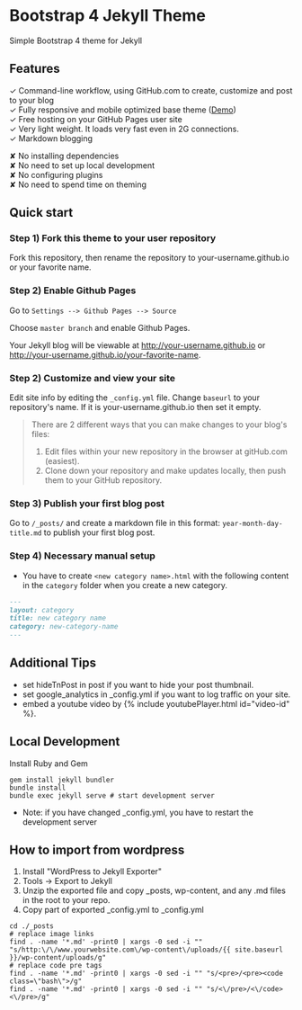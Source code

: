 # Bootstrap 4 Jekyll Theme

Simple Bootstrap 4 theme for Jekyll

## Features 

✓ Command-line workflow, using GitHub.com to create, customize and post to your blog  <br>
✓ Fully responsive and mobile optimized base theme ([Demo](https://takasoft.github.io/Bootstrap-4-Jekyll-Theme/))  <br>
✓ Free hosting on your GitHub Pages user site  <br>
✓ Very light weight. It loads very fast even in 2G connections.  <br>
✓ Markdown blogging  <br>

✘ No installing dependencies  <br>
✘ No need to set up local development  <br>
✘ No configuring plugins  <br>
✘ No need to spend time on theming  <br>

## Quick start

### Step 1) Fork this theme to your user repository

Fork this repository, then rename the repository to your-username.github.io or your favorite name.

### Step 2) Enable Github Pages

Go to `Settings --> Github Pages --> Source`

Choose `master branch` and enable Github Pages.

Your Jekyll blog will be viewable at <http://your-username.github.io> or <http://your-username.github.io/your-favorite-name>.

### Step 2) Customize and view your site

Edit site info by editing the `_config.yml` file. 
Change `baseurl` to your repository's name.
If it is your-username.github.io then set it empty.

> There are 2 different ways that you can make changes to your blog's files:
> 1. Edit files within your new repository in the browser at gitHub.com (easiest).
> 2. Clone down your repository and make updates locally, then push them to your GitHub repository.

### Step 3) Publish your first blog post

Go to `/_posts/` and create a markdown file in this format: `year-month-day-title.md` to publish your first blog post. 

### Step 4) Necessary manual setup

- You have to create `<new category name>.html` with the following content in the `category` folder when you create a new category.

```markdown
---
layout: category
title: new category name
category: new-category-name
---
```    

## Additional Tips

- set hideTnPost in post if you want to hide your post thumbnail.
- set google_analytics in _config.yml if you want to log traffic on your site.
- embed a youtube video by {% include youtubePlayer.html id="video-id" %}.

## Local Development

Install Ruby and Gem

```shell
gem install jekyll bundler
bundle install
bundle exec jekyll serve # start development server
```

* Note: if you have changed _config.yml, you have to restart the development server

## How to import from wordpress

1. Install "WordPress to Jekyll Exporter"
2. Tools -> Export to Jekyll
3. Unzip the exported file and copy _posts, wp-content, and any .md files in the root to your repo.
4. Copy part of exported _config.yml to _config.yml

```shell
cd ./_posts
# replace image links
find . -name '*.md' -print0 | xargs -0 sed -i "" "s/http:\/\/www.yourwebsite.com\/wp-content\/uploads/{{ site.baseurl }}/wp-content/uploads/g"
# replace code pre tags
find . -name '*.md' -print0 | xargs -0 sed -i "" "s/<pre>/<pre><code class=\"bash\">/g"
find . -name '*.md' -print0 | xargs -0 sed -i "" "s/<\/pre>/<\/code><\/pre>/g"
```
